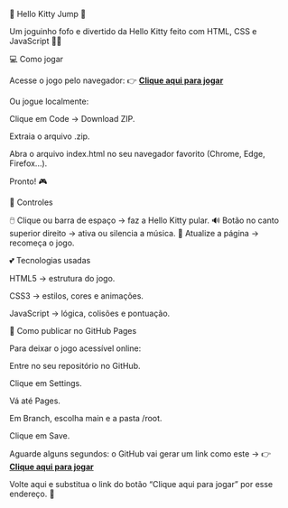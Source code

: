 🎀 Hello Kitty Jump 🎀

Um joguinho fofo e divertido da Hello Kitty feito com HTML, CSS e JavaScript 🎀✨

💻 Como jogar

Acesse o jogo pelo navegador:
👉 [**Clique aqui para jogar**](https://biancanoberto.github.io/hello-kitty-jump/)


Ou jogue localmente:

Clique em Code → Download ZIP.

Extraia o arquivo .zip.

Abra o arquivo index.html no seu navegador favorito (Chrome, Edge, Firefox...).

Pronto! 🎮

🌸 Controles

🖱️ Clique ou barra de espaço → faz a Hello Kitty pular.
🔊 Botão no canto superior direito → ativa ou silencia a música.
🔁 Atualize a página → recomeça o jogo.

💕 Tecnologias usadas

HTML5 → estrutura do jogo.

CSS3 → estilos, cores e animações.

JavaScript → lógica, colisões e pontuação.

🌈 Como publicar no GitHub Pages

Para deixar o jogo acessível online:

Entre no seu repositório no GitHub.

Clique em Settings.

Vá até Pages.

Em Branch, escolha main e a pasta /root.

Clique em Save.

Aguarde alguns segundos: o GitHub vai gerar um link como este →
👉 [**Clique aqui para jogar**](https://biancanoberto.github.io/hello-kitty-jump/)

Volte aqui e substitua o link do botão “Clique aqui para jogar” por esse endereço. 🌷
